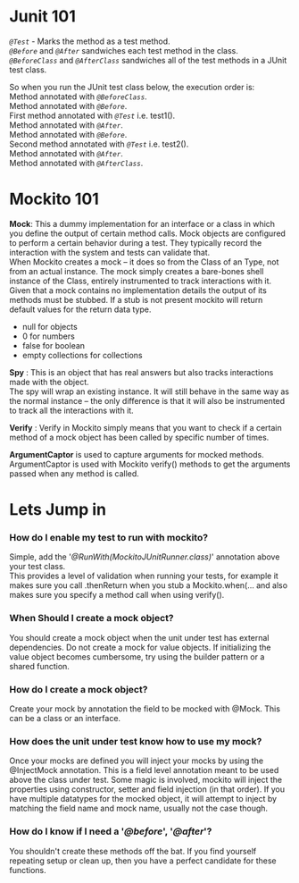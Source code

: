 # Junit 101
*`@Test`* - Marks the method as a test method.  
*`@Before`* and *`@After`* sandwiches each test method in the class.  
*`@BeforeClass`* and *`@AfterClass`* sandwiches all of the test methods in a JUnit test class.  

So when you run the JUnit test class below, the execution order is:  
Method annotated with *`@BeforeClass`*.     
Method annotated with *`@Before`*.   
First method annotated with *`@Test`* i.e. test1().  
Method annotated with *`@After`*.  
Method annotated with *`@Before`*.  
Second method annotated with *`@Test`* i.e. test2().  
Method annotated with *`@After`*.  
Method annotated with *`@AfterClass`*.  

# Mockito 101 
**Mock**:  This a dummy implementation for an interface or a class in which you define the output of certain method calls. Mock objects are configured to perform a certain behavior during a test. They typically record the interaction with the system and tests can validate that.  
When Mockito creates a mock – it does so from the Class of an Type, not from an actual instance. The mock simply creates a bare-bones shell instance of the Class, entirely instrumented to track interactions with it.  
Given that a mock contains no implementation details the output of its methods must be stubbed.  If a stub is not present mockito will return default values for the return data type.  
* null for objects  
* 0 for numbers  
* false for boolean  
* empty collections for collections  

**Spy** : This is an object that has real answers but also tracks interactions made with the object.  
The spy will wrap an existing instance. It will still behave in the same way as the normal instance – the only difference is that it will also be instrumented to track all the interactions with it.

**Verify** : Verify in Mockito simply means that you want to check if a certain method of a mock object has been called by specific number of times.  

**ArgumentCaptor** is used to capture arguments for mocked methods. ArgumentCaptor is used with Mockito verify() methods to get the arguments passed when any method is called.

# Lets Jump in
### How do I enable my test to run with mockito?
Simple, add the '*@RunWith(MockitoJUnitRunner.class)*' annotation above your test class.  
This provides a level of validation when running your tests, for example it makes sure you call .thenReturn when you stub a Mockito.when(... and also makes sure you specify a method call when using verify(<mock>).
  
### When Should I create a mock object?
You should create a mock object when the unit under test has external dependencies. Do not create a mock for value objects. If initializing the value object becomes cumbersome, try using the builder pattern or a shared function.

### How do I create a mock object?
Create your mock by annotation the field to be mocked with @Mock. This can be a class or an interface. 

### How does the unit under test know how to use my mock?
Once your mocks are defined you will inject your mocks by using the @InjectMock annotation. This is a field level annotation meant to be used above the class under test.  Some magic is involved, mockito will inject the properties using constructor, setter and field injection (in that order). If you have multiple datatypes for the mocked object, it will attempt to inject by matching the field name and mock name, usually not the case though.

### How do I know if I need a '*@before*', '*@after*'?
You shouldn't create these methods off the bat.  If you find yourself repeating setup or clean up, then you have a perfect candidate for these functions.

